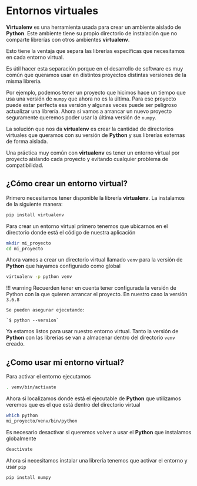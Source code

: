 Entornos virtuales
==================

**Virtualenv** es una herramienta usada para crear un ambiente aislado de
**Python**. Este ambiente tiene su propio directorio de instalación que no
comparte librerías con otros ambientes **virtualenv**.

Esto tiene la ventaja que separa las librerías específicas que necesitamos en
cada entorno virtual.

Es útil hacer esta separación porque en el desarrollo de software es muy común
que queramos usar en distintos proyectos distintas versiones de la misma
librería.

Por ejemplo, podemos tener un proyecto que hicimos hace un tiempo que usa una
versión de `numpy` que ahora no es la última. Para ese proyecto puede estar
perfecta esa versión y algunas veces puede ser peligroso actualizar una
librería. Ahora si vamos a arrancar un nuevo proyecto seguramente queremos poder
usar la última versión de `numpy`.

La solución que nos da **virtualenv** es crear la cantidad de directorios
virtuales que queramos con su versión de **Python** y sus librerías externas de
forma aislada.

Una práctica muy común con **virtualenv** es tener un entorno virtual por
proyecto aislando cada proyecto y evitando cualquier problema de compatibilidad.

## ¿Cómo crear un entorno virtual?

Primero necesitamos tener disponible la librería **virtualenv**. La instalamos
de la siguiente manera:

```bash
pip install virtualenv
```

Para crear un entorno virtual primero tenemos que ubicarnos en el directorio
donde está el código de nuestra aplicación

```bash
mkdir mi_proyecto
cd mi_proyecto
```

Ahora vamos a crear un directorio virtual llamado `venv` para la versión de
**Python** que hayamos configurado como global

```bash
virtualenv -p python venv
```

!!! warning
    Recuerden tener en cuenta tener configurada la versión de Python con la que
    quieren arrancar el proyecto. En nuestro caso la versión `3.6.8`

    Se pueden asegurar ejecutando:

    `$ python --version`

Ya estamos listos para usar nuestro entorno virtual. Tanto la versión de
**Python** con las librerías se van a almacenar dentro del directorio `venv`
creado.

## ¿Como usar mi entorno virtual?

Para activar el entorno ejecutamos

```bash
. venv/bin/activate
```

Ahora si localizamos donde está el ejecutable de **Python** que utilizamos
veremos que es el que está dentro del directorio virtual

```bash
which python
mi_proyecto/venv/bin/python
```

Es necesario desactivar si queremos volver a usar el **Python** que instalamos
globalmente

```bash
deactivate
```

Ahora si necesitamos instalar una librería tenemos que activar el entorno y
usar `pip`

```bash
pip install numpy
```
